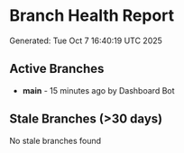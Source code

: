 # Branch Health Report
Generated: Tue Oct  7 16:40:19 UTC 2025

## Active Branches
- **main** - 15 minutes ago by Dashboard Bot

## Stale Branches (>30 days)
No stale branches found
